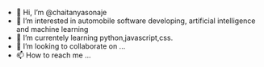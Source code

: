 - 👋 Hi, I’m @chaitanyasonaje
- 👀 I’m interested in automobile software developing, artificial intelligence and machine learning
- 🌱 I’m currentely learning python,javascript,css.
- 💞️ I’m looking to collaborate on ...
- 📫 How to reach me ...

<!---
chaitanyasonaje/chaitanyasonaje is a ✨ special ✨ repository because its `README.md` (this file) appears on your GitHub profile.
You can click the Preview link to take a look at your changes.
--->
